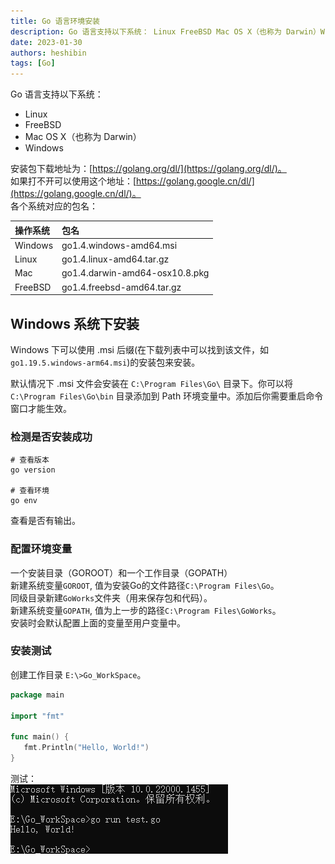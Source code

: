 ```yaml
---
title: Go 语言环境安装
description: Go 语言支持以下系统： Linux FreeBSD Mac OS X（也称为 Darwin）Windows 安装包下载地址为：https://golang.org/dl/
date: 2023-01-30
authors: heshibin
tags: [Go]
---
```


Go 语言支持以下系统：  
- Linux
- FreeBSD
- Mac OS X（也称为 Darwin）
- Windows

安装包下载地址为：[https://golang.org/dl/](https://golang.org/dl/)。  
如果打不开可以使用这个地址：[https://golang.google.cn/dl/](https://golang.google.cn/dl/)。  
各个系统对应的包名：  

| 操作系统	 |      包名         |
| :--------------- | :----------------- |
| Windows           | go1.4.windows-amd64.msi               |
| Linux           | go1.4.linux-amd64.tar.gz               |
| Mac           | go1.4.darwin-amd64-osx10.8.pkg               |
| FreeBSD           | go1.4.freebsd-amd64.tar.gz               |


## Windows 系统下安装
Windows 下可以使用 .msi 后缀(在下载列表中可以找到该文件，如`go1.19.5.windows-arm64.msi`)的安装包来安装。

默认情况下 .msi 文件会安装在 `C:\Program Files\Go\` 目录下。你可以将 `C:\Program Files\Go\bin` 目录添加到 Path 环境变量中。添加后你需要重启命令窗口才能生效。

### 检测是否安装成功
```shell
# 查看版本
go version

# 查看环境
go env
```
查看是否有输出。

### 配置环境变量

一个安装目录（GOROOT）和一个工作目录（GOPATH）  
新建系统变量`GOROOT`, 值为安装Go的文件路径`C:\Program Files\Go`。  
同级目录新建`GoWorks`文件夹（用来保存包和代码）。  
新建系统变量`GOPATH`, 值为上一步的路径`C:\Program Files\GoWorks`。  
安装时会默认配置上面的变量至用户变量中。

### 安装测试
创建工作目录 `E:\>Go_WorkSpace`。

```go
package main

import "fmt"

func main() {
   fmt.Println("Hello, World!")
}
```

测试：  
![测试](/img/go/test.jpg)
